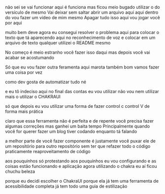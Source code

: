 não sei se vai funcionar aqui é funciona mas ficou meio bugado 
utilizar o do versículo de mesmo Vai deixar sem saltar abrir um arquivo aqui aqui dentro do vou fazer um vídeo 
de mim mesmo Apagar tudo isso aqui vou jogar você por aqui

muito bem deve agora eu consegui resolver o problema aqui para colocar o texto que tá aparecendo aqui no reconhecimento de voz e colocar em um arquivo de texto qualquer utilizei o README mesmo

No começo é meio estranho você fazer isso daqui mas depois você vai acabar se acostumando

Só que eu vou fazer outra feramenta aqui marota também bom vamos fazer uma coisa por vez

como dev gosta de automatizar tudo né

e eu tô indeciso aqui no final das contas eu vou utilizar não vou nem utilizar mais o utilizar o CHAKRAUI

só que depois eu vou utilizar uma forma de fazer control c control V de forma mais prática

claro que essa ferramenta não é perfeita e de repente você precisa fazer algumas correções mas ganhei um baita tempo Principalmente quando você for querer fazer um blog tiver codando enquanto tá falando

a melhor parte de você fazer componente é justamente você puxar ele de um repositório para outro repositório sem ter que refazer todo o código praticamente reaproveitamento de código

aos pouquinhos só protestando aos pouquinhos eu vou configurando e as coisas estão funcionando e aplicação agora utilizando o chakra eu aí ficou chuchu beleza

porque eu decidi escolher o ChakraUI porque ela já tem uma ferramenta de acessibilidade completa já tem todo uma guia de estilização